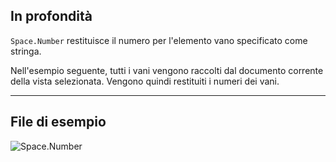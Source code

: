 ## In profondità
`Space.Number` restituisce il numero per l'elemento vano specificato come stringa.

Nell'esempio seguente, tutti i vani vengono raccolti dal documento corrente della vista selezionata. Vengono quindi restituiti i numeri dei vani.
___
## File di esempio

![Space.Number](./Revit.Elements.Space.Number_img.jpg)
